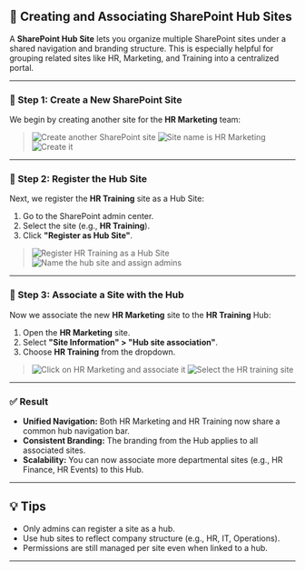 ## 🏢 Creating and Associating SharePoint Hub Sites

A **SharePoint Hub Site** lets you organize multiple SharePoint sites under a shared navigation and branding structure. This is especially helpful for grouping related sites like HR, Marketing, and Training into a centralized portal.

---

### 🔨 Step 1: Create a New SharePoint Site

We begin by creating another site for the **HR Marketing** team:

> ![Create another SharePoint site](https://github.com/user-attachments/assets/c9693ae7-3cbe-42f3-8102-2bed8584b47e)
> ![Site name is HR Marketing](https://github.com/user-attachments/assets/f3a9f734-e8e4-41e3-af90-4ba112c8aebb)
> ![Create it](https://github.com/user-attachments/assets/570a5353-0d7a-44be-b97c-33c984f650e9)

---

### 🧱 Step 2: Register the Hub Site

Next, we register the **HR Training** site as a Hub Site:

1. Go to the SharePoint admin center.
2. Select the site (e.g., **HR Training**).
3. Click **"Register as Hub Site"**.

> ![Register HR Training as a Hub Site](https://github.com/user-attachments/assets/fdc96459-8d78-432a-b5d6-1be70f771b14)
> ![Name the hub site and assign admins](https://github.com/user-attachments/assets/9c5643d7-6734-4b19-8c3a-7232486a1067)

---

### 🔗 Step 3: Associate a Site with the Hub

Now we associate the new **HR Marketing** site to the **HR Training** Hub:

1. Open the **HR Marketing** site.
2. Select **"Site Information" > "Hub site association"**.
3. Choose **HR Training** from the dropdown.

> ![Click on HR Marketing and associate it](https://github.com/user-attachments/assets/8c4093b9-1b5f-4607-84e1-115174fea69f)
> ![Select the HR training site](https://github.com/user-attachments/assets/101884c0-d17f-4167-abe3-eb542374728d)

---

### ✅ Result

- **Unified Navigation:** Both HR Marketing and HR Training now share a common hub navigation bar.
- **Consistent Branding:** The branding from the Hub applies to all associated sites.
- **Scalability:** You can now associate more departmental sites (e.g., HR Finance, HR Events) to this Hub.

---

## 💡 Tips

- Only admins can register a site as a hub.
- Use hub sites to reflect company structure (e.g., HR, IT, Operations).
- Permissions are still managed per site even when linked to a hub.

---
